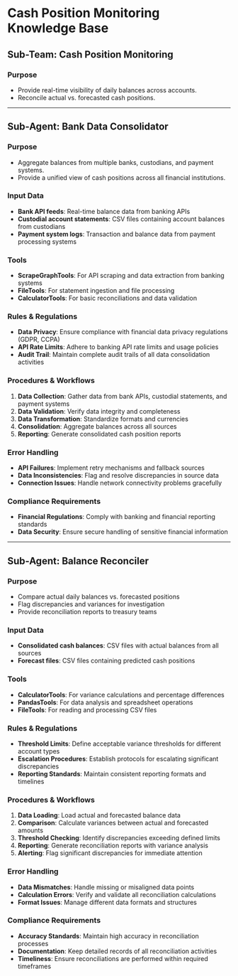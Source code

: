 # Cash Position Monitoring Knowledge Base

## Sub-Team: Cash Position Monitoring

### Purpose
- Provide real-time visibility of daily balances across accounts.
- Reconcile actual vs. forecasted cash positions.

---

## Sub-Agent: Bank Data Consolidator

### Purpose
- Aggregate balances from multiple banks, custodians, and payment systems.
- Provide a unified view of cash positions across all financial institutions.

### Input Data
- **Bank API feeds**: Real-time balance data from banking APIs  
- **Custodial account statements**: CSV files containing account balances from custodians  
- **Payment system logs**: Transaction and balance data from payment processing systems

### Tools
- **ScrapeGraphTools**: For API scraping and data extraction from banking systems  
- **FileTools**: For statement ingestion and file processing  
- **CalculatorTools**: For basic reconciliations and data validation

### Rules & Regulations
- **Data Privacy**: Ensure compliance with financial data privacy regulations (GDPR, CCPA)  
- **API Rate Limits**: Adhere to banking API rate limits and usage policies  
- **Audit Trail**: Maintain complete audit trails of all data consolidation activities

### Procedures & Workflows
1. **Data Collection**: Gather data from bank APIs, custodial statements, and payment systems  
2. **Data Validation**: Verify data integrity and completeness  
3. **Data Transformation**: Standardize formats and currencies  
4. **Consolidation**: Aggregate balances across all sources  
5. **Reporting**: Generate consolidated cash position reports

### Error Handling
- **API Failures**: Implement retry mechanisms and fallback sources  
- **Data Inconsistencies**: Flag and resolve discrepancies in source data  
- **Connection Issues**: Handle network connectivity problems gracefully

### Compliance Requirements
- **Financial Regulations**: Comply with banking and financial reporting standards  
- **Data Security**: Ensure secure handling of sensitive financial information

---

## Sub-Agent: Balance Reconciler

### Purpose
- Compare actual daily balances vs. forecasted positions  
- Flag discrepancies and variances for investigation  
- Provide reconciliation reports to treasury teams

### Input Data
- **Consolidated cash balances**: CSV files with actual balances from all sources  
- **Forecast files**: CSV files containing predicted cash positions

### Tools
- **CalculatorTools**: For variance calculations and percentage differences  
- **PandasTools**: For data analysis and spreadsheet operations  
- **FileTools**: For reading and processing CSV files

### Rules & Regulations
- **Threshold Limits**: Define acceptable variance thresholds for different account types  
- **Escalation Procedures**: Establish protocols for escalating significant discrepancies  
- **Reporting Standards**: Maintain consistent reporting formats and timelines

### Procedures & Workflows
1. **Data Loading**: Load actual and forecasted balance data  
2. **Comparison**: Calculate variances between actual and forecasted amounts  
3. **Threshold Checking**: Identify discrepancies exceeding defined limits  
4. **Reporting**: Generate reconciliation reports with variance analysis  
5. **Alerting**: Flag significant discrepancies for immediate attention

### Error Handling
- **Data Mismatches**: Handle missing or misaligned data points  
- **Calculation Errors**: Verify and validate all reconciliation calculations  
- **Format Issues**: Manage different data formats and structures

### Compliance Requirements
- **Accuracy Standards**: Maintain high accuracy in reconciliation processes  
- **Documentation**: Keep detailed records of all reconciliation activities  
- **Timeliness**: Ensure reconciliations are performed within required timeframes
